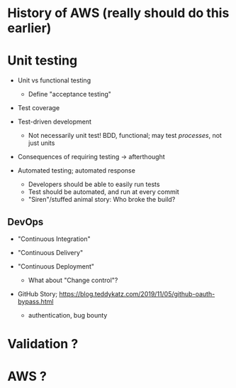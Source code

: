 # History of AWS (really should do this earlier)

# Unit testing

  - Unit vs functional testing
    - Define "acceptance testing"
  - Test coverage
  - Test-driven development
    * Not necessarily unit test! BDD, functional; may test _processes_, not just units
  - Consequences of requiring testing -> afterthought

  - Automated testing; automated response
    * Developers should be able to easily run tests
    * Test should be automated, and run at every commit
    * "Siren"/stuffed animal story: Who broke the build?

## DevOps

  - "Continuous Integration"
  - "Continuous Delivery"
  - "Continuous Deployment"
    * What about "Change control"?

  - GitHub Story; https://blog.teddykatz.com/2019/11/05/github-oauth-bypass.html
      * authentication, bug bounty

# Validation ?

# AWS ?
